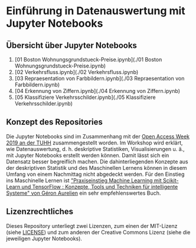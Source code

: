 # Einführung in Datenauswertung mit Jupyter Notebooks

## Übersicht über Jupyter Notebooks

1. [01 Boston Wohnungsgrundstueck-Preise.ipynb](./01 Boston Wohnungsgrundstueck-Preise.ipynb)
1. [02 Verkehrsfluss.ipynb](./02 Verkehrsfluss.ipynb)
1. [03 Repraesentation von Farbbildern.ipynb](./03 Repraesentation von Farbbildern.ipynb)
1. [04 Erkennung von Ziffern.ipynb](./04 Erkennung von Ziffern.ipynb)
1. [05 Klassifiziere Verkehrsschilder.ipynb](./05 Klassifiziere Verkehrsschilder.ipynb)

## Konzept des Repositories

Die Jupyter Notebooks sind im Zusammenhang mit der [Open Access Week 2019 an der TUHH](https://www.tub.tuhh.de/blog/2019/10/14/oaweek2019-an-der-tuhh-programm/) zusammengestellt worden.
Im Workshop wird erklärt, wie Datenauswertung, d. h. deskriptive Statistiken, Visualisierungen u. ä., mit Jupyter Notebooks erstellt werden können.
Damit lässt sich ein Datensatz besser begreiflich machen.
Die dahinterliegenden Konzepte aus der deskriptiven Statistik und des Maschinellen Lernens können in diesem Umfang von einem Nachmittag nicht abgedeckt werden.
Für den Einstieg ins Maschinelle Lernen ist 
["Praxiseinstieg Machine Learning mit Scikit-Learn und TensorFlow : Konzepte, Tools und Techniken für intelligente Systeme" von Géron Aurelien](https://katalog.tub.tuhh.de/Record/898831717)
ein sehr empfehlenswertes Buch.

## Lizenzrechtliches

Dieses Repository unterliegt zwei Lizenzen, zum einen der MIT-Lizenz (siehe [LICENSE](./LICENSE)) und zum anderen der Creative Commons Lizenz (siehe die jeweiligen Jupyter Notebooks).
